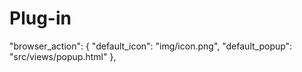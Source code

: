 # Plug-in
"browser_action": {
        "default_icon": "img/icon.png",
        "default_popup": "src/views/popup.html"
    },